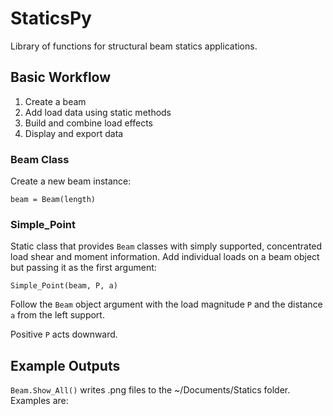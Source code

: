 # StaticsPy
Library of functions for structural beam statics applications.

## Basic Workflow
1. Create a beam
2. Add load data using static methods
3. Build and combine load effects
4. Display and export data


### Beam Class
Create a new beam instance:

`
beam = Beam(length)
`

### Simple_Point
Static class that provides `Beam` classes with simply supported, concentrated load shear and moment information. Add individual loads on a beam object but passing it as the first argument:

`
Simple_Point(beam, P, a)
`

Follow the `Beam` object argument with the load magnitude `P` and the distance `a` from the left support.

Positive `P` acts downward.

## Example Outputs
`Beam.Show_All()` writes .png files to the ~/Documents/Statics folder. Examples are:
